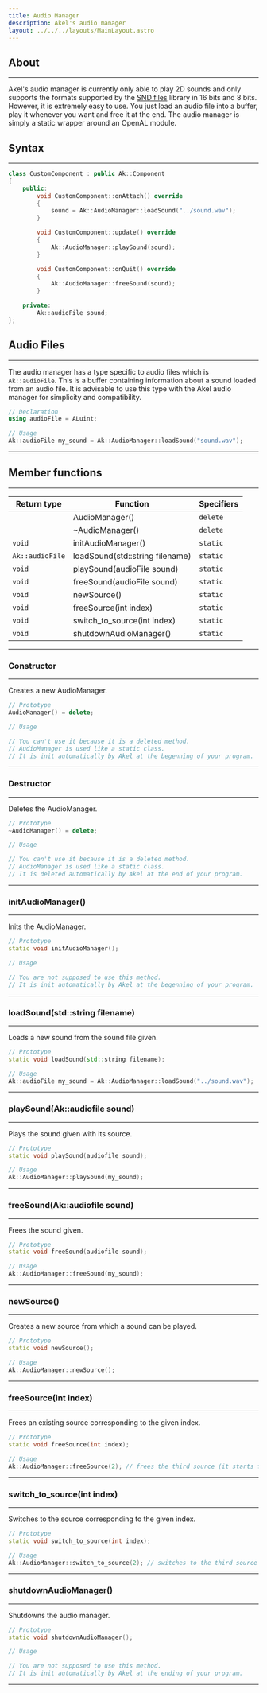 ```yaml
---
title: Audio Manager
description: Akel's audio manager
layout: ../../../layouts/MainLayout.astro
---
```


## About

---

Akel's audio manager is currently only able to play 2D sounds and only supports the formats supported by the [SND files](https://libsndfile.github.io/libsndfile/formats.html) library in 16 bits and 8 bits.
However, it is extremely easy to use. You just load an audio file into a buffer, play it whenever you want and free it at the end.
The audio manager is simply a static wrapper around an OpenAL module.

## Syntax

---

```cpp
class CustomComponent : public Ak::Component
{
    public:
        void CustomComponent::onAttach() override
        {
            sound = Ak::AudioManager::loadSound("../sound.wav");
        }

        void CustomComponent::update() override
        {
            Ak::AudioManager::playSound(sound);
        }

        void CustomComponent::onQuit() override
        {
            Ak::AudioManager::freeSound(sound);
        }

    private:
        Ak::audioFile sound;
};
```

## Audio Files

---

The audio manager has a type specific to audio files which is `Ak::audioFile`. This is a buffer containing information about a sound loaded from an audio file.
It is advisable to use this type with the Akel audio manager for simplicity and compatibility.

```cpp
// Declaration
using audioFile = ALuint;

// Usage
Ak::audioFile my_sound = Ak::AudioManager::loadSound("sound.wav");
```

---

## Member functions

---

| Return type | Function                                                               | Specifiers
| ----------- | ---------------------------------------------------------------------- | -----------
|       | <a href="#constructor" style="text-decoration: none;">AudioManager()</a> | `delete`
|       | <a href="#destructor" style="text-decoration: none;">~AudioManager()</a> | `delete`
| `void`      | <a href="#initaudiomanager" style="text-decoration: none;">initAudioManager()</a> | `static`
| `Ak::audioFile`      | <a href="#loadsoundstdstring-filename" style="text-decoration: none;">loadSound(std::string filename)</a> | `static`
| `void`      | <a href="#playsoundakaudiofile-sound" style="text-decoration: none;">playSound(audioFile sound)</a> | `static`
| `void`      | <a href="#freesoundakaudiofile-sound" style="text-decoration: none;">freeSound(audioFile sound)</a>  | `static`
| `void`      | <a href="#newsource" style="text-decoration: none;">newSource()</a>  | `static`
| `void`      | <a href="#freesourceint-index" style="text-decoration: none;">freeSource(int index)</a>  | `static`
| `void`      | <a href="#switch_to_sourceint-index" style="text-decoration: none;">switch_to_source(int index)</a>  | `static`
| `void`      | <a href="#shutdownaudiomanager" style="text-decoration: none;">shutdownAudioManager()</a>  | `static`

---

### Constructor

---

Creates a new AudioManager.

```cpp
// Prototype
AudioManager() = delete;

// Usage

// You can't use it because it is a deleted method.
// AudioManager is used like a static class.
// It is init automatically by Akel at the begenning of your program.
```

---

### Destructor

---

Deletes the AudioManager.

```cpp
// Prototype
~AudioManager() = delete;

// Usage

// You can't use it because it is a deleted method.
// AudioManager is used like a static class.
// It is deleted automatically by Akel at the end of your program.
```

---

### initAudioManager()

---

Inits the AudioManager.

```cpp
// Prototype
static void initAudioManager();

// Usage

// You are not supposed to use this method.
// It is init automatically by Akel at the begenning of your program.
```

---

### loadSound(std::string filename)

---

Loads a new sound from the sound file given.

```cpp
// Prototype
static void loadSound(std::string filename);

// Usage
Ak::audioFile my_sound = Ak::AudioManager::loadSound("../sound.wav");
```

---

### playSound(Ak::audiofile sound)

---

Plays the sound given with its source.

```cpp
// Prototype
static void playSound(audiofile sound);

// Usage
Ak::AudioManager::playSound(my_sound);
```

---

### freeSound(Ak::audiofile sound)

---

Frees the sound given.

```cpp
// Prototype
static void freeSound(audiofile sound);

// Usage
Ak::AudioManager::freeSound(my_sound);
```

---

### newSource()

---

Creates a new source from which a sound can be played.

```cpp
// Prototype
static void newSource();

// Usage
Ak::AudioManager::newSource();
```

---

### freeSource(int index)

---

Frees an existing source corresponding to the given index.

```cpp
// Prototype
static void freeSource(int index);

// Usage
Ak::AudioManager::freeSource(2); // frees the third source (it starts from 0)
```

---

### switch_to_source(int index)

---

Switches to the source corresponding to the given index.

```cpp
// Prototype
static void switch_to_source(int index);

// Usage
Ak::AudioManager::switch_to_source(2); // switches to the third source (it starts from 0)
```

---

### shutdownAudioManager()

---

Shutdowns the audio manager.

```cpp
// Prototype
static void shutdownAudioManager();

// Usage

// You are not supposed to use this method.
// It is init automatically by Akel at the ending of your program.
```

---
